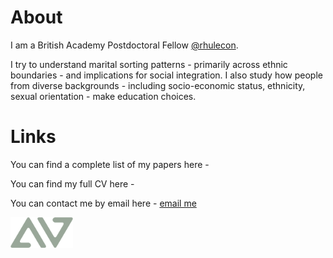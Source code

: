 # About
I am a British Academy Postdoctoral Fellow [@rhulecon](https://www.royalholloway.ac.uk/research-and-teaching/departments-and-schools/economics/).

I try to understand marital sorting patterns - primarily across ethnic boundaries - and implications for social integration. I also study how people from diverse backgrounds - including socio-economic status, ethnicity, sexual orientation - make education choices. 

# Links
You can find a complete list of my papers here -  

You can find my full CV here -  

You can contact me by email here - [email me](mailto:alexvickery2018@gmail.com)

<img src="logo.png" width="100px">

